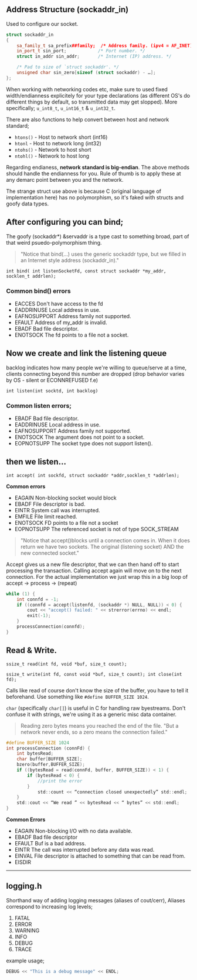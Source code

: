 ## Address Structure (sockaddr_in)
Used to configure our socket.
```cpp
struct sockaddr_in
{
    sa_family_t sa_prefix##family;  /* Address family. (ipv4 = AF_INET) */
    in_port_t sin_port;            /* Port number. */
    struct in_addr sin_addr;       /* Internet (IP) address. */

    /* Pad to size of `struct sockaddr'. */
    unsigned char sin_zero[sizeof (struct sockaddr) - …];
};
```

When working with networking codes etc, make sure to used fixed width/endianness explicitely for your type declarations (as different OS's do different things by default, so transmitted data may get slopped). More specifically; `u_int8_t`, `u_int16_t` & `u_int32_t`.

There are also functions to help convert between host and network standard;
* `htons()` - Host to network short (int16)
* `htonl` - Host to network long (int32)
* `ntohs()` - Network to host short
* `ntohl()` - Network to host long

Regarding endianess, **network standard is big-endian**. The above methods should handle the endianness for you. Rule of thumb is to apply these at any demarc point between you and the network.

The strange struct use above is because C (original language of implementation here) has no polymorphism, so it's faked with structs and goofy data types.

## After configuring you can bind;
The goofy (sockaddr*) &servaddr is a type cast to something broad, part of that weird psuedo-polymorphism thing.
 > "Notice that bind(…) uses the generic sockaddr type, but we filled in an Internet style address (sockaddr_in)."

`int bind( int listenSocketFd, const struct sockaddr *my_addr,
socklen_t addrlen);`

### Common bind() errors
* EACCES Don't have access to the fd
* EADDRINUSE Local address in use.
* EAFNOSUPPORT Address family not supported.
* EFAULT Address of my_addr is invalid.
* EBADF Bad file descriptor.
* ENOTSOCK The fd points to a file not a socket.

## Now we create and link the listening queue
backlog indicates how many people we're willing to queue/serve at a time, clients connecting beyond this number are dropped (drop behavior varies by OS - silent or ECONNREFUSED f.e)

`int listen(int socktd, int backlog)`
### Common listen errors;
* EBADF Bad file descriptor.
* EADDRINUSE Local address in use.
* EAFNOSUPPORT Address family not supported.
* ENOTSOCK The argument does not point to a socket.
* EOPNOTSUPP The socket type does not support listen().

## then we listen...
`int accept( int sockfd, struct sockaddr *addr,socklen_t *addrlen);`

**Common errors**
* EAGAIN Non-blocking socket would block
* EBADF File descriptor is bad.
* EINTR System call was interrupted.
* EMFILE File limit reached.
* ENOTSOCK FD points to a file not a socket
* EOPNOTSUPP The referenced socket is not of type SOCK_STREAM
> "Notice that accept()blocks until a connection comes in. When it does return we have two sockets. The original (listening socket) AND the new connected socket."

Accept gives us a new file descriptor, that we can then hand off to start processing the transaction. Calling accept again will move on to the next connection. For the actual implementation we just wrap this in a big loop of accept -> process -> (repeat)
```cpp
while (1) {
    int connfd = -1;
    if ((connfd = accept(listenfd, (sockaddr *) NULL, NULL)) < 0) {
        cout << "accept() failed: " << strerror(errno) << endl;
        exit(-1);
    }
    processConnection(connfd);
}
```

## Read & Write.
`ssize_t read(int fd, void *buf, size_t count);`

`ssize_t write(int fd, const void *buf, size_t count);
int close(int fd);`

Calls like read of course don't know the size of the buffer, you have to tell it beforehand. Use something like `#define BUFFER_SIZE 1024`. 

`char` (specifically `char[]`) is useful in C for handling raw byestreams. Don't confuse it with strings, we're using it as a generic misc data container.
> Reading zero bytes means you reached the end of the file.
"But a network never ends, so a zero means the connection
failed."

```c
#define BUFFER_SIZE 1024
int processConnection (connFd) {
    int bytesRead;
    char buffer[BUFFER_SIZE];
    bzero(buffer,BUFFER_SIZE);
    if ((bytesRead = read(connFd, buffer, BUFFER_SIZE)) < 1) {
        if (bytesRead < 0) { 
            //print the error 
        }
            std::count << “connection closed unexpectedly” std::endl; 
    }
    std::cout << “We read ” << bytesRead << “ bytes” << std::endl;
}
```

**Common Errors**
* EAGAIN Non-blocking I/O with no data available.
* EBADF Bad file descriptor
* EFAULT Buf is a bad address.
* EINTR The call was interrupted before any data was read.
* EINVAL File descriptor is attached to something that can be read from.
* EISDIR
---

## logging.h 
Shorthand way of adding logging messages (aliases of cout/cerr), 
Aliases correspond to increasing log levels;
1. FATAL
2. ERROR
3. WARNING
4. INFO
5. DEBUG
6. TRACE 

example usage;
```c
DEBUG << "This is a debug message" << ENDL;
```